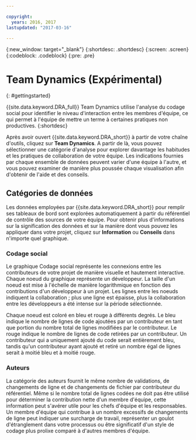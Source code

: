 ```yaml
---

copyright:
  years: 2016, 2017
lastupdated: "2017-03-16"

---
```


{:new_window: target="_blank"}
{:shortdesc: .shortdesc}
{:screen: .screen}
{:codeblock: .codeblock}
{:pre: .pre}

# Team Dynamics (Expérimental)
{: #gettingstarted}

{{site.data.keyword.DRA_full}} Team Dynamics utilise l'analyse du codage social pour identifier le niveau d'interaction entre les membres d'équipe, ce qui permet à l'équipe de mettre un terme à certaines pratiques non productives.
{:shortdesc}

Après avoir ouvert {{site.data.keyword.DRA_short}} à partir de votre chaîne d'outils, cliquez sur **Team Dynamics**. A partir de là, vous pouvez sélectionner une catégorie d'analyse pour explorer davantage les habitudes et les pratiques de collaboration de votre équipe. Les indications fournies par chaque ensemble de données peuvent varier d'une équipe à l'autre, et vous pouvez examiner de manière plus poussée chaque visualisation afin d'obtenir de l'aide et des conseils.  

## Catégories de données

Les données employées par {{site.data.keyword.DRA_short}} pour remplir ses tableaux de bord sont explorées automatiquement à partir du référentiel de contrôle des sources de votre équipe. Pour obtenir plus d'informations sur la signification des données et sur la manière dont vous pouvez les appliquer dans votre projet, cliquez sur **Information** ou **Conseils** dans n'importe quel graphique.

### Codage social

Le graphique Codage social représente les connexions entre les contributeurs de votre projet de manière visuelle et hautement interactive. Chaque noeud du graphique représente un développeur. La taille d'un noeud est mise à l'échelle de manière logarithmique en fonction des contributions d'un développeur à un projet. Les lignes entre les noeuds indiquent la collaboration ; plus une ligne est épaisse, plus la collaboration entre les développeurs a été intense sur la période sélectionnée.  

Chaque noeud est coloré en bleu et rouge à différents degrés. Le bleu indique le nombre de lignes de code ajoutées par un contributeur en tant que portion du nombre total de lignes modifiées par le contributeur. Le rouge indique le nombre de lignes de code retirées par un contributeur. Un contributeur qui a uniquement ajouté du code serait entièrement bleu, tandis qu'un contributeur ayant ajouté et retiré un nombre égal de lignes serait à moitié bleu et à moitié rouge.  

### Auteurs

La catégorie des auteurs fournit le même nombre de validations, de changements de ligne et de changements de fichier par contributeur du référentiel. Même si le nombre total de lignes codées ne doit pas être utilisé pour déterminer la contribution nette d'un membre d'équipe, cette information peut s'avérer utile pour les chefs d'équipe et les responsables. Un membre d'équipe qui contribue à un nombre excessifs de changements de ligne peut indiquer une surcharge de travail, représenter un goulot d'étranglement dans votre processus ou être significatif d'un style de codage plus prolixe comparé à d'autres membres d'équipe.  
